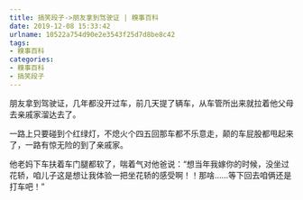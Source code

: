 ```yaml
---
title: 搞笑段子->朋友拿到驾驶证 | 糗事百科
date: 2019-12-08 15:33:42
urlname: 10522a754d90e2e3543f25d7d8be8c42
tags: 
- 糗事百科
categories:
- 糗事百科
- 搞笑段子
---
```

朋友拿到驾驶证，几年都没开过车，前几天提了辆车，从车管所出来就拉着他父母去亲戚家溜达去了。

一路上只要碰到个红绿灯，不熄火个四五回那车都不乐意走，颠的车屁股都甩起来了，一路有惊无险的到了亲戚家。

他老妈下车扶着车门腿都软了，喘着气对他爸说：“想当年我嫁你的时候，没坐过花轿，咱儿子这是想让我体验一把坐花轿的感受啊！！那啥……等下回去咱俩还是打车吧！”


